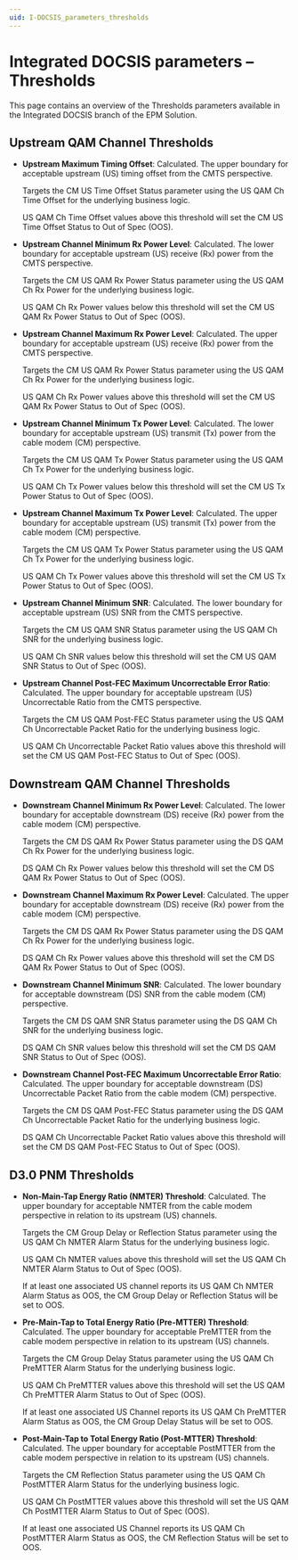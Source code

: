 ```yaml
---
uid: I-DOCSIS_parameters_thresholds
---
```


# Integrated DOCSIS parameters – Thresholds

This page contains an overview of the Thresholds parameters available in the Integrated DOCSIS branch of the EPM Solution.

## Upstream QAM Channel Thresholds

- **Upstream Maximum Timing Offset**: Calculated. The upper boundary for acceptable upstream (US) timing offset from the CMTS perspective.

  Targets the CM US Time Offset Status parameter using the US QAM Ch Time Offset for the underlying business logic.

  US QAM Ch Time Offset values above this threshold will set the CM US Time Offset Status to Out of Spec (OOS).

- **Upstream Channel Minimum Rx Power Level**: Calculated. The lower boundary for acceptable upstream (US) receive (Rx) power from the CMTS perspective.

  Targets the CM US QAM Rx Power Status parameter using the US QAM Ch Rx Power for the underlying business logic.

  US QAM Ch Rx Power values below this threshold will set the CM US QAM Rx Power Status to Out of Spec (OOS).

- **Upstream Channel Maximum Rx Power Level**: Calculated. The upper boundary for acceptable upstream (US) receive (Rx) power from the CMTS perspective.

  Targets the CM US QAM Rx Power Status parameter using the US QAM Ch Rx Power for the underlying business logic.

  US QAM Ch Rx Power values above this threshold will set the CM US QAM Rx Power Status to Out of Spec (OOS).

- **Upstream Channel Minimum Tx Power Level**: Calculated. The lower boundary for acceptable upstream (US) transmit (Tx) power from the cable modem (CM) perspective.

  Targets the CM US QAM Tx Power Status parameter using the US QAM Ch Tx Power for the underlying business logic.

  US QAM Ch Tx Power values below this threshold will set the CM US Tx Power Status to Out of Spec (OOS).

- **Upstream Channel Maximum Tx Power Level**: Calculated. The upper boundary for acceptable upstream (US) transmit (Tx) power from the cable modem (CM) perspective.

  Targets the CM US QAM Tx Power Status parameter using the US QAM Ch Tx Power for the underlying business logic.

  US QAM Ch Tx Power values above this threshold will set the CM US Tx Power Status to Out of Spec (OOS).

- **Upstream Channel Minimum SNR**: Calculated. The lower boundary for acceptable upstream (US) SNR from the CMTS perspective.

  Targets the CM US QAM SNR Status parameter using the US QAM Ch SNR for the underlying business logic.

  US QAM Ch SNR values below this threshold will set the CM US QAM SNR Status to Out of Spec (OOS).

- **Upstream Channel Post-FEC Maximum Uncorrectable Error Ratio**: Calculated. The upper boundary for acceptable upstream (US) Uncorrectable Ratio from the CMTS perspective.

  Targets the CM US QAM Post-FEC Status parameter using the US QAM Ch Uncorrectable Packet Ratio for the underlying business logic.

  US QAM Ch Uncorrectable Packet Ratio values above this threshold will set the CM US QAM Post-FEC Status to Out of Spec (OOS).

## Downstream QAM Channel Thresholds

- **Downstream Channel Minimum Rx Power Level**: Calculated. The lower boundary for acceptable downstream (DS) receive (Rx) power from the cable modem (CM) perspective.

  Targets the CM DS QAM Rx Power Status parameter using the DS QAM Ch Rx Power for the underlying business logic.

  DS QAM Ch Rx Power values below this threshold will set the CM DS QAM Rx Power Status to Out of Spec (OOS).

- **Downstream Channel Maximum Rx Power Level**: Calculated. The upper boundary for acceptable downstream (DS) receive (Rx) power from the cable modem (CM) perspective.

  Targets the CM DS QAM Rx Power Status parameter using the DS QAM Ch Rx Power for the underlying business logic.

  DS QAM Ch Rx Power values above this threshold will set the CM DS QAM Rx Power Status to Out of Spec (OOS).

- **Downstream Channel Minimum SNR**: Calculated. The lower boundary for acceptable downstream (DS) SNR from the cable modem (CM) perspective.

  Targets the CM DS QAM SNR Status parameter using the DS QAM Ch SNR for the underlying business logic.

  DS QAM Ch SNR values below this threshold will set the CM DS QAM SNR Status to Out of Spec (OOS).

- **Downstream Channel Post-FEC Maximum Uncorrectable Error Ratio**: Calculated. The upper boundary for acceptable downstream (DS) Uncorrectable Packet Ratio from the cable modem (CM) perspective.

  Targets the CM DS QAM Post-FEC Status parameter using the DS QAM Ch Uncorrectable Packet Ratio for the underlying business logic.

  DS QAM Ch Uncorrectable Packet Ratio values above this threshold will set the CM DS QAM Post-FEC Status to Out of Spec (OOS).

## D3.0 PNM Thresholds

- **Non-Main-Tap Energy Ratio (NMTER) Threshold**: Calculated. The upper boundary for acceptable NMTER from the cable modem perspective in relation to its upstream (US) channels.

  Targets the CM Group Delay or Reflection Status parameter using the US QAM Ch NMTER Alarm Status for the underlying business logic.

  US QAM Ch NMTER values above this threshold will set the US QAM Ch NMTER Alarm Status to Out of Spec (OOS).

  If at least one associated US channel reports its US QAM Ch NMTER Alarm Status as OOS, the CM Group Delay or Reflection Status will be set to OOS.

- **Pre-Main-Tap to Total Energy Ratio (Pre-MTTER) Threshold**: Calculated. The upper boundary for acceptable PreMTTER from the cable modem perspective in relation to its upstream (US) channels.

  Targets the CM Group Delay Status parameter using the US QAM Ch PreMTTER Alarm Status for the underlying business logic.

  US QAM Ch PreMTTER values above this threshold will set the US QAM Ch PreMTTER Alarm Status to Out of Spec (OOS).

  If at least one associated US Channel reports its US QAM Ch PreMTTER Alarm Status as OOS, the CM Group Delay Status will be set to OOS.

- **Post-Main-Tap to Total Energy Ratio (Post-MTTER) Threshold**: Calculated. The upper boundary for acceptable PostMTTER from the cable modem perspective in relation to its upstream (US) channels.

  Targets the CM Reflection Status parameter using the US QAM Ch PostMTTER Alarm Status for the underlying business logic.

  US QAM Ch PostMTTER values above this threshold will set the US QAM Ch PostMTTER Alarm Status to Out of Spec (OOS).

  If at least one associated US Channel reports its US QAM Ch PostMTTER Alarm Status as OOS, the CM Reflection Status will be set to OOS.
